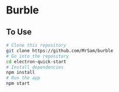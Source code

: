 # Burble 

## To Use

```bash
# Clone this repository
git clone https://github.com/MrSam/burble
# Go into the repository
cd electron-quick-start
# Install dependencies
npm install
# Run the app
npm start
```

